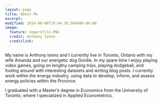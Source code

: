 ```yaml
---
layout: page
title: About Me
excerpt: 
modified: 2014-08-08T19:44:38.564948-04:00
image:
  feature: newprofile.PNG
  credit: Anthony Ionno
  creditlink: 
---
```



My name is Anthony Ionno and I currently live in Toronto, Ontario with my wife Amanda and our energetic dog Gordie. In my spare time I enjoy playing video games, going on lengthy camping trips, playing dodgeball, and fooling around with interesting datasets and writing blog posts. I currently work within the energy industry, using data to develop, inform, and assess energy policies within the Province.

I graduated with a Master’s degree in Economics from the University of Toronto, where I specialized in Applied Econometrics. 
